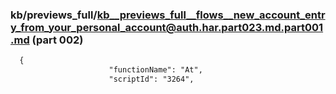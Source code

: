 ### kb/previews_full/kb__previews_full__flows__new_account_entry_from_your_personal_account@auth.har.part023.md.part001.md (part 002)

```md
  {
                      "functionName": "At",
                      "scriptId": "3264",
                     
```

```
